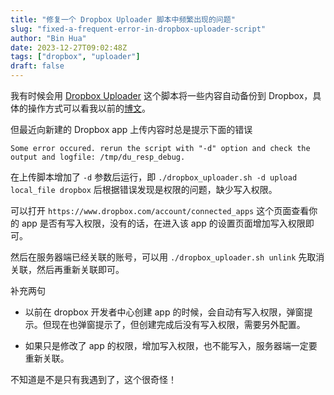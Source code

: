 ```yaml
---
title: "修复一个 Dropbox Uploader 脚本中频繁出现的问题"
slug: "fixed-a-frequent-error-in-dropbox-uploader-script"
author: "Bin Hua"
date: 2023-12-27T09:02:48Z
tags: ["dropbox", "uploader"]
draft: false
---
```


我有时候会用 [Dropbox Uploader](https://github.com/andreafabrizi/Dropbox-Uploader) 这个脚本将一些内容自动备份到 Dropbox，具体的操作方式可以看我以前的[博文](https://tourcoder.com/auto-backup-on-linux/)。

但最近向新建的 Dropbox app 上传内容时总是提示下面的错误

```
Some error occured. rerun the script with "-d" option and check the output and logfile: /tmp/du_resp_debug.
```

在上传脚本增加了 `-d` 参数后运行，即 `./dropbox_uploader.sh -d upload local_file dropbox` 后根据错误发现是权限的问题，缺少写入权限。

可以打开 `https://www.dropbox.com/account/connected_apps` 这个页面查看你的 app 是否有写入权限，没有的话，在进入该 app 的设置页面增加写入权限即可。

然后在服务器端已经关联的账号，可以用 `./dropbox_uploader.sh unlink` 先取消关联，然后再重新关联即可。

补充两句

- 以前在 dropbox 开发者中心创建 app 的时候，会自动有写入权限，弹窗提示。但现在也弹窗提示了，但创建完成后没有写入权限，需要另外配置。

- 如果只是修改了 app 的权限，增加写入权限，也不能写入，服务器端一定要重新关联。

不知道是不是只有我遇到了，这个很奇怪！